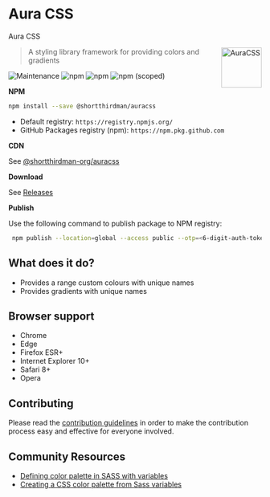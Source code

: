 # Aura CSS

Aura CSS

<a href="https://github.com/shortthirdman-org/auracss">
  <img src="https://shortthirdman-org.github.io/shortthirdman-org/logo.svg" alt="AuraCSS" width="80" height="80" align="right">
</a>

> A styling library framework for providing colors and gradients

![Maintenance](https://img.shields.io/maintenance/yes/2023)
![npm](https://img.shields.io/npm/dt/@shortthirdman/auracss)
![npm](https://img.shields.io/npm/dw/@shortthirdman/auracss)
![npm (scoped)](https://img.shields.io/npm/v/@shortthirdman/auracss)


**NPM**

```sh
npm install --save @shortthirdman/auracss
```

- Default registry: `https://registry.npmjs.org/`
- GitHub Packages registry (npm): `https://npm.pkg.github.com`

**CDN**

See [@shortthirdman-org/auracss](https://www.npmjs.com/package/@shortthirdman/auracss)

**Download**

See [Releases](https://github.com/shortthirdman-org/auracss/releases/)

**Publish**

Use the following command to publish package to NPM registry:

```sh
 npm publish --location=global --access public --otp=<6-digit-auth-token>
```

## What does it do?

* Provides a range custom colours with unique names
* Provides gradients with unique names

## Browser support

* Chrome
* Edge
* Firefox ESR+
* Internet Explorer 10+
* Safari 8+
* Opera

## Contributing

Please read the [contribution guidelines](CONTRIBUTING.md) in order to make the
contribution process easy and effective for everyone involved.

## Community Resources

- [Defining color palette in SASS with variables](https://blog.yipl.com.np/defining-color-palette-in-sass-with-variables-6464c3c3b5e5)
- [Creating a CSS color palette from Sass variables](https://dev.to/khayden73/creating-a-css-color-palette-from-sass-variables-14fo)

